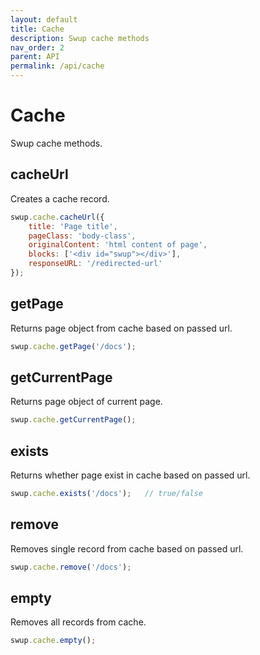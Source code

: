 ```yaml
---
layout: default
title: Cache
description: Swup cache methods
nav_order: 2
parent: API
permalink: /api/cache
---
```


# Cache

Swup cache methods.

## cacheUrl

Creates a cache record.

```javascript
swup.cache.cacheUrl({
    title: 'Page title',    
    pageClass: 'body-class',
    originalContent: 'html content of page',
    blocks: ['<div id="swup"></div>'], 
    responseURL: '/redirected-url'
});
```

## getPage

Returns page object from cache based on passed url.

```javascript
swup.cache.getPage('/docs');
```

## getCurrentPage

Returns page object of current page.

```javascript
swup.cache.getCurrentPage();
```

## exists

Returns whether page exist in cache based on passed url.

```javascript
swup.cache.exists('/docs');   // true/false
```

## remove

Removes single record from cache based on passed url.

```javascript
swup.cache.remove('/docs');
```

## empty

Removes all records from cache.

```javascript
swup.cache.empty();
```
